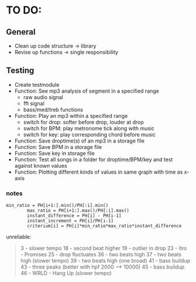 # TO DO:
## General
- Clean up code structure -> library
- Revise up functions -> single responsibility
## Testing
- Create testmodule
- Function: See mp3 analysis of segment in a specified range
    - raw audio signal
    - fft signal
    - bass/med/treb functions
- Function: Play an mp3 within a specified range
    - switch for drop: softer before drop, louder at drop
    - switch for BPM: play metronome tick along with music
    - switch for key: play corresponding chord before music
- Function: Save droptime(s) of an mp3 in a storage file
- Function: Save BPM in a storage file
- Function: Save key in storage file
- Function: Test all songs in a folder for droptime/BPM/key and test against known values
- Function: Plotting different kinds of values in same graph with time as x-axis

### notes
```
min_ratio = PH[i+1:].min()/PH[:i].min()
        max_ratio = PH[i+1:].max()/PH[:i].max()
        instant_difference = PH[i] - PH[i-1]
        instant_increment = PH[i]/PH[i-1]
        criterium[i] = PH[i]*min_ratio*max_ratio*instant_difference
```

unreliable:
>3 - slower tempo
18 - second beat higher
19 - outlier in drop
>23 - Itro - Promises
25 - drop fluctuates
>36 - two beats high
>37 - two beats high (slower tempo)
39 - two beats high (one broad)
>41 - bass buildup
43 - three peaks (better with hpf 2000 --> 10000)
45 - bass buildup
>46 - WRLD - Hang Up (slower tempo)
